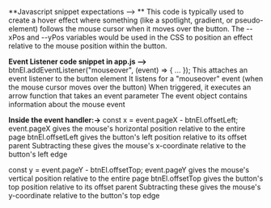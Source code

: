 **Javascript snippet expectations --> **
This code is typically used to create a hover effect where something (like a spotlight, gradient, or pseudo-element) follows the mouse cursor when it moves over the button. The --xPos and --yPos variables would be used in the CSS to position an effect relative to the mouse position within the button.



**Event Listener code snippet in app.js -->**
btnEl.addEventListener("mouseover", (event) => { ... });
    This attaches an event listener to the button element
    It listens for a "mouseover" event (when the mouse cursor moves over the button)
    When triggered, it executes an arrow function that takes an event parameter
    The event object contains information about the mouse event

**Inside the event handler:->**
const x = event.pageX - btnEl.offsetLeft;
    event.pageX gives the mouse's horizontal position relative to the entire page
    btnEl.offsetLeft gives the button's left position relative to its offset parent
    Subtracting these gives the mouse's x-coordinate relative to the button's left edge

const y = event.pageY - btnEl.offsetTop;
    event.pageY gives the mouse's vertical position relative to the entire page
    btnEl.offsetTop gives the button's top position relative to its offset parent
    Subtracting these gives the mouse's y-coordinate relative to the button's top edge

